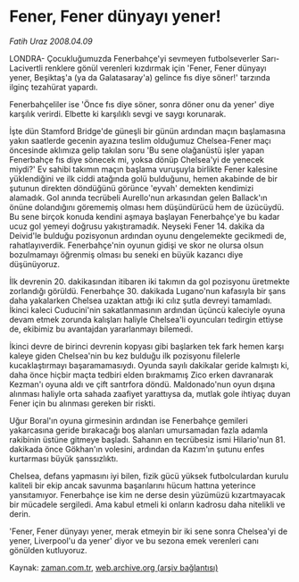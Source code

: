 # Fener, Fener dünyayı yener!

*Fatih Uraz 2008.04.09*

<tr><td class="metin" colspan="2" style="padding-top: 20px; padding-left: 5px; padding-right: 10px;">LONDRA-  Çocukluğumuzda Fenerbahçe'yi sevmeyen futbolseverler Sarı-Lacivertli renklere gönül verenleri kızdırmak için 'Fener, Fener dünyayı yener, Beşiktaş'a (ya da Galatasaray'a) gelince fıs diye söner!' tarzında ilginç tezahürat yapardı.</td></tr><tr><td class="metin" colspan="2" style="padding-top: 20px; padding-left: 5px; padding-right: 10px;"><p>Fenerbahçeliler ise 'Önce fıs diye söner, sonra döner onu da yener' diye karşılık verirdi. Elbette ki karşılıklı sevgi ve saygı korunarak.
<p>İşte dün Stamford Bridge'de güneşli bir günün ardından maçın başlamasına yakın saatlerde gecenin ayazına teslim olduğumuz Chelsea-Fener maçı öncesinde aklımıza gelip takılan soru 'Bu sene olağanüstü işler yapan Fenerbahçe fıs diye sönecek mi, yoksa dönüp Chelsea'yi de yenecek miydi?' Ev sahibi takımın maçın başlama vuruşuyla birlikte Fener kalesine yüklendiğini ve ilk ciddi atağında golü bulduğunu, hemen akabinde de bir şutunun direkten döndüğünü görünce 'eyvah' demekten kendimizi alamadık. Gol anında tecrübeli Aurello'nun arkasından gelen Ballack'ın önüne dolandığını görememiş olması hem düşündürücü hem de üzücüydü. Bu sene birçok konuda kendini aşmaya başlayan Fenerbahçe'ye bu kadar ucuz gol yemeyi doğrusu yakıştıramadık. Neyseki Fener 14. dakika da Deivid'le bulduğu pozisyonun ardından oyunu dengelemekte gecikmedi de, rahatlayıverdik. Fenerbahçe'nin oyunun gidişi ve skor ne olursa olsun bozulmamayı öğrenmiş olması bu seneki en büyük kazancı diye düşünüyoruz. 
<p>İlk devrenin 20. dakikasından itibaren iki takımın da gol pozisyonu üretmekte zorlandığı görüldü. Fenerbahçe 30. dakikada Lugano'nun kafasıyla bir şans daha yakalarken Chelsea uzaktan attığı iki cılız şutla devreyi tamamladı. İkinci kaleci Cuducini'nin sakatlanmasının ardından üçüncü kaleciyle oyuna devam etmek zorunda kalışları haliyle Chelsea'li oyuncuları tedirgin ettiyse de, ekibimiz bu avantajdan yararlanmayı bilemedi.
<p>İkinci devre de birinci devrenin kopyası gibi başlarken tek fark hemen karşı kaleye giden Chelsea'nin bu kez bulduğu ilk pozisyonu filelerle kucaklaştırmayı başaramamasıydı. Oyunda sayılı dakikalar geride kalmıştı ki, daha önce hiçbir maçta tedbiri elden bırakmamış Zico erken davranarak Kezman'ı oyuna aldı ve çift santrfora döndü. Maldonado'nun oyun dışına alınması haliyle orta sahada zaafiyet yarattıysa da, mutlak gole ihtiyaç duyan Fener için bu alınması gereken bir riskti.
<p>Uğur Boral'ın oyuna girmesinin ardından ise Fenerbahçe gemileri yakarcasına geride bırakacağı boş alanları umursamadan fazla adamla rakibinin üstüne gitmeye başladı. Sahanın en tecrübesiz ismi Hilario'nun 81. dakikada önce Gökhan'ın volesini, ardından da Kazım'ın şutunu enfes kurtarması büyük şanssızlıktı.
<p>Chelsea, defans yapmasını iyi bilen, fizik gücü yüksek futbolculardan kurulu kaliteli bir ekip ancak savunma başarılarını hücum hattına yeterince yansıtamıyor. Fenerbahçe ise kim ne derse desin yüzümüzü kızartmayacak bir mücadele sergiledi. Ama kabul etmeli ki onların kadrosu daha nitelikli ve derin. 
<p>'Fener, Fener dünyayı yener, merak etmeyin bir iki sene sonra Chelsea'yi de yener, Liverpool'u da yener' diyor ve bu sezona emek verenleri canı gönülden kutluyoruz.<br/></p></p></p></p></p></p></p></td></tr>

Kaynak: [zaman.com.tr](http://zaman.com.tr/yazar.do?yazino=675405), [web.archive.org (arşiv bağlantısı)](http://web.archive.org/web/20080715173145/http://www.zaman.com.tr:80/yazar.do?yazino=675405)

